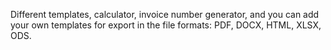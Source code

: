 Different templates, calculator, invoice number generator, and you can add your own templates for export in the file formats: PDF, DOCX, HTML, XLSX, ODS.
